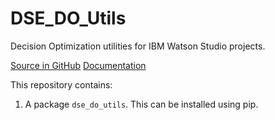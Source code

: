 # DSE_DO_Utils
Decision Optimization utilities for IBM Watson Studio projects.

[Source in GitHub](https://github.com/IBM/dse-decision-optimization-utilities)
[Documentation](https://ibm.github.io/dse-decision-optimization-utilities/doc_build/html/index.html)

This repository contains:
1. A package `dse_do_utils`. This can be installed using pip.



